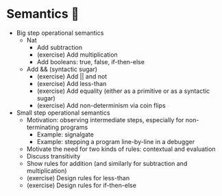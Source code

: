# Semantics 🧠

- Big step operational semantics
  - Nat
    - Add subtraction
    - (exercise) Add multiplication
    - Add booleans: true, false, if-then-else
  -  Add && (syntactic sugar)
     - (exercise) Add || and not
     - (exercise) Add less-than
     - (exercise) Add equality (either as a primitive or as a syntactic sugar)
     - (exercise) Add non-determinism via coin flips
- Small step operational semantics
  - Motivation: observing intermediate steps, especially for non-terminating programs
    - Example: signalgate
    - Example: stepping a program line-by-line in a debugger
  - Motivate the need for two kinds of rules: contextual and evaluation
  - Discuss transitivity
  - Show rules for addition (and similarly for subtraction and multiplication)
  - (exercise) Design rules for less-than
  - (exercise) Design rules for if-then-else